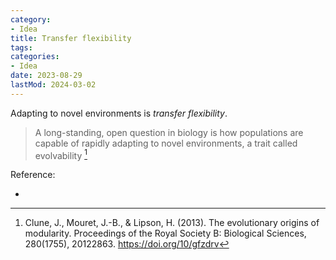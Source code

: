 ```yaml
---
category:
- Idea
title: Transfer flexibility
tags:
categories:
- Idea
date: 2023-08-29
lastMod: 2024-03-02
---
```

Adapting to novel environments is *transfer flexibility*.

> A long-standing, open question in biology is how populations are capable of rapidly adapting to novel environments, a trait called evolvability [^1]

Reference:

  + [^1]:Clune, J., Mouret, J.-B., & Lipson, H. (2013). The evolutionary origins of modularity. Proceedings of the Royal Society B: Biological Sciences, 280(1755), 20122863. https://doi.org/10/gfzdrv

